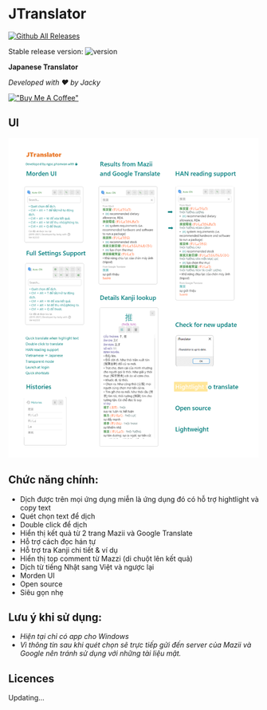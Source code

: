 # JTranslator
[![Github All Releases](https://img.shields.io/github/downloads/jackypham94/JTranslator/total.svg)]()

Stable release version: ![version](https://img.shields.io/badge/version-4.6.0.0-blue)

**Japanese Translator**

*Developed with ❤️ by Jacky*

[!["Buy Me A Coffee"](https://www.buymeacoffee.com/assets/img/custom_images/orange_img.png)](https://www.buymeacoffee.com/jackypham)

## UI
![JTranslator UI](JTranslatorUI.png?raw=true)

## Chức năng chính:
- Dịch được trên mọi ứng dụng miễn là ứng dụng đó có hỗ trợ hightlight và copy text
- Quét chọn text để dịch
- Double click để dịch
- Hiển thị kết quả từ 2 trang Mazii và Google Translate
- Hỗ trợ cách đọc hán tự
- Hỗ trợ tra Kanji chi tiết & ví dụ
- Hiển thị top comment từ Mazzi (di chuột lên kết quả)
- Dịch từ tiếng Nhật sang Việt và ngược lại
- Morden UI
- Open source
- Siêu gọn nhẹ
## Lưu ý khi sử dụng:
- _Hiện tại chỉ có app cho Windows_
- _Vì thông tin sau khi quét chọn sẽ trực tiếp gửi đến server của Mazii và Google nên tránh sử dụng với những tài liệu mật._

## Licences
Updating...
